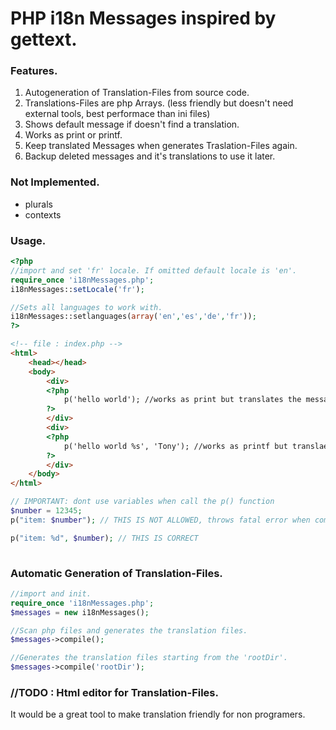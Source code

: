 # PHP i18n Messages inspired by gettext.

### Features.
1. Autogeneration of Translation-Files from source code.
2. Translations-Files are php Arrays. (less friendly but doesn't need external tools, best performace than ini files)
4. Shows default message if doesn't find a translation.
5. Works as print or printf.
6. Keep translated Messages when generates Traslation-Files again.
7. Backup deleted messages and it's translations to use it later.

### Not Implemented.
* plurals
* contexts



### Usage.
```php
<?php
//import and set 'fr' locale. If omitted default locale is 'en'.
require_once 'i18nMessages.php';
i18nMessages::setLocale('fr');

//Sets all languages to work with.
i18nMessages::setlanguages(array('en','es','de','fr'));
?>
```
```html
<!-- file : index.php -->
<html>
    <head></head>
    <body>
        <div>
        <?php
            p('hello world'); //works as print but translates the message
        ?>
        </div>
        <div>
        <?php 
            p('hello world %s', 'Tony'); //works as printf but translaes the message
        ?>
        </div>
    </body>
</html>
```
```php
// IMPORTANT: dont use variables when call the p() function
$number = 12345;
p("item: $number"); // THIS IS NOT ALLOWED, throws fatal error when compile Translation-Files

p("item: %d", $number); // THIS IS CORRECT
       
```
### Automatic Generation of Translation-Files.
```php
//import and init.
require_once 'i18nMessages.php';
$messages = new i18nMessages();

//Scan php files and generates the translation files. 
$messages->compile();

//Generates the translation files starting from the 'rootDir'. 
$messages->compile('rootDir');
```

### //TODO : Html editor for Translation-Files.
It would be a great tool to make translation friendly for non programers.
